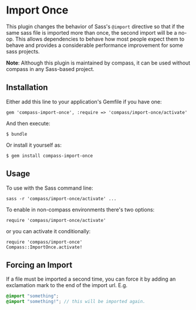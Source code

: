 # Import Once

This plugin changes the behavior of Sass's `@import` directive so that
if the same sass file is imported more than once, the second import
will be a no-op. This allows dependencies to behave how most people
expect them to behave and provides a considerable performance improvement
for some sass projects.

**Note**: Although this plugin is maintained by compass, it can be used
without compass in any Sass-based project.

## Installation

Either add this line to your application's Gemfile if you have one:

    gem 'compass-import-once', :require => 'compass/import-once/activate'

And then execute:

    $ bundle

Or install it yourself as:

    $ gem install compass-import-once

## Usage

To use with the Sass command line:

```
sass -r 'compass/import-once/activate' ...
```

To enable in non-compass environments there's two options:

    require 'compass/import-once/activate'

or you can activate it conditionally:

    require 'compass/import-once'
    Compass::ImportOnce.activate!

## Forcing an Import

If a file must be imported a second time, you can force it by adding an
exclamation mark to the end of the import url. E.g.


```scss
@import "something";
@import "something!"; // this will be imported again.
```
